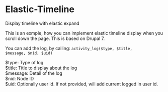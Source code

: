 # Elastic-Timeline
Display timeline with elastic expand

This is an exmple, how you can implement elastic timeline display when you scroll down the page.
This is based on Drupal 7.

You can add the log, by calling:
<code>activity_log($type, $title, $message, $nid, $uid)</code>

$type: Type of log<br>
$title: Title to display about the log<br>
$message: Detail of the log<br>
$nid: Node ID<br>
$uid: Optionally user id. If not provided, will add current logged in user id.<br>
